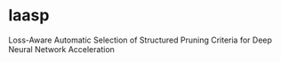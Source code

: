 # laasp
Loss-Aware Automatic Selection of Structured Pruning Criteria for Deep Neural Network Acceleration
